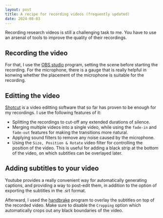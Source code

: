 ```yaml
---
layout: post
title: A recipe for recording videos (frequently updated)
date: 2024-08-03
---
```


Recording research videos is still a challenging task to me. You have to use an arsenal of tools to improve the quality of their recordings.

## Recording the video
For that, I use the [OBS studio](https://obsproject.com/) program, setting the scene before starting the recording. For the microphone, there is a gauge that is really helpful in konwing whether the placement of the microphone is suitable for the recording.

## Editting the video
[Shotcut](https://www.shotcut.org/) is a video editting software that so far has proven to be enough for my recordings. I use the following features of it:
* Splitting the recordings to cut-off any extended durations of silence.
* Merging multiple videos into a single video, while using the `fade-in` and `fade-out` features for making the transitions more natural.
* Applying sound filters to remove any noise caused by the microphone.
* Using the `Size, Position & Rotate` video filter for controlling the position of the video. This is useful for adding a black strip at the bottom of the video, on which subtitles can be overlayed later.

## Adding subtitles to your video
Youtube provides a really convenient way for automatically generating captions, and providing a way to post-edit them, in addition to the option of exporting the subtitles in the .srt format.

Afterward, I used the [handbrake](https://handbrake.fr/) program to overlay the subtitles on top of the recorded video. Make sure to disable the `Cropping` option which automatically crops out any black boundaries of the video.